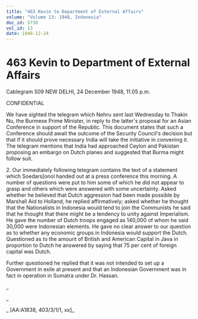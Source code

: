 ```yaml
---
title: "463 Kevin to Department of External Affairs"
volume: "Volume 13: 1948, Indonesia"
doc_id: 5730
vol_id: 13
date: 1948-12-24
---
```


# 463 Kevin to Department of External Affairs

Cablegram 509 NEW DELHI, 24 December 1948, 11.05 p.m.

CONFIDENTIAL

We have sighted the telegram which Nehru sent last Wednesday to Thakin Nu, the Burmese Prime Minister, in reply to the latter's proposal for an Asian Conference in support of the Republic. This document states that such a Conference should await the outcome of the Security Council's decision but that if it should prove necessary India will take the initiative in convening it. The telegram mentions that India had approached Ceylon and Pakistan proposing an embargo on Dutch planes and suggested that Burma might follow suit.

2\. Our immediately following telegram contains the text of a statement which Soedars[onol handed out at a press conference this morning. A number of questions were put to him some of which he did not appear to grasp and others which were answered with some uncertainty. Asked whether he believed that Dutch aggression had been made possible by Marshall Aid to Holland, he replied affirmatively; asked whether he thought that the Nationalists in Indonesia would tend to join the Communists he said that he thought that there might be a tendency to unity against Imperialism. He gave the number of Dutch troops engaged as 140,000 of whom he said 30,000 were Indonesian elements. He gave no clear answer to our question as to whether any economic groups in Indonesia would support the Dutch. Questioned as to the amount of British and American Capital in Java in proportion to Dutch he answered by saying that 75 per cent of foreign capital was Dutch.

Further questioned he replied that it was not intended to set up a Government in exile at present and that an Indonesian Government was in fact in operation in Sumatra under Dr. Hassan.

_

_

_ [AA:A1838, 403/3/1/1, xx]_
